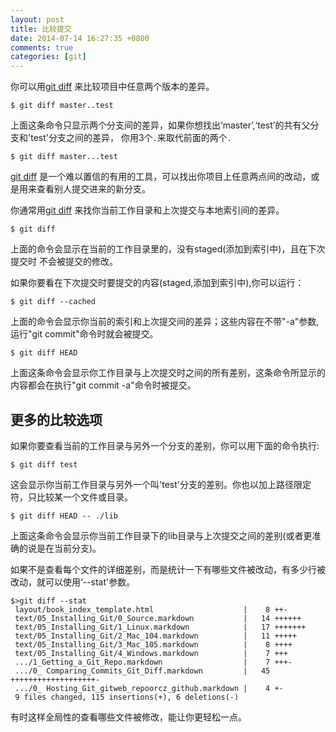 ```yaml
---
layout: post
title: 比较提交
date: 2014-07-14 16:27:35 +0800
comments: true
categories: [git]
---
```



你可以用[git diff](http://www.kernel.org/pub/software/scm/git/docs/git-diff.html)
来比较项目中任意两个版本的差异。

```
$ git diff master..test
```

上面这条命令只显示两个分支间的差异，如果你想找出‘master’,‘test’的共有父分支和'test'分支之间的差异，
你用3个`.`来取代前面的两个`.`

```
$ git diff master...test
```

[git diff](http://www.kernel.org/pub/software/scm/git/docs/git-diff.html)
是一个难以置信的有用的工具，可以找出你项目上任意两点间的改动，或是用来查看别人提交进来的新分支。

你通常用[git diff](http://www.kernel.org/pub/software/scm/git/docs/git-diff.html)
来找你当前工作目录和上次提交与本地索引间的差异。

```
$ git diff
```

上面的命令会显示在当前的工作目录里的，没有staged(添加到索引中)，且在下次提交时 不会被提交的修改。

如果你要看在下次提交时要提交的内容(staged,添加到索引中),你可以运行：

```
$ git diff --cached
```

上面的命令会显示你当前的索引和上次提交间的差异；这些内容在不带"-a"参数,运行"git commit"命令时就会被提交。

```
$ git diff HEAD
```

上面这条命令会显示你工作目录与上次提交时之间的所有差别，这条命令所显示的内容都会在执行"git commit -a"命令时被提交。

## 更多的比较选项

如果你要查看当前的工作目录与另外一个分支的差别，你可以用下面的命令执行:

```
$ git diff test
```

这会显示你当前工作目录与另外一个叫'test'分支的差别。你也以加上路径限定符，只比较某一个文件或目录。

```
$ git diff HEAD -- ./lib
```

上面这条命令会显示你当前工作目录下的lib目录与上次提交之间的差别(或者更准确的说是在当前分支)。

如果不是查看每个文件的详细差别，而是统计一下有哪些文件被改动，有多少行被改动，就可以使用‘--stat'参数。

```
$>git diff --stat
 layout/book_index_template.html                    |    8 ++-
 text/05_Installing_Git/0_Source.markdown           |   14 ++++++
 text/05_Installing_Git/1_Linux.markdown            |   17 +++++++
 text/05_Installing_Git/2_Mac_104.markdown          |   11 +++++
 text/05_Installing_Git/3_Mac_105.markdown          |    8 ++++
 text/05_Installing_Git/4_Windows.markdown          |    7 +++
 .../1_Getting_a_Git_Repo.markdown                  |    7 +++-
 .../0_ Comparing_Commits_Git_Diff.markdown         |   45 +++++++++++++++++++-
 .../0_ Hosting_Git_gitweb_repoorcz_github.markdown |    4 +-
 9 files changed, 115 insertions(+), 6 deletions(-)
```
有时这样全局性的查看哪些文件被修改，能让你更轻松一点。
